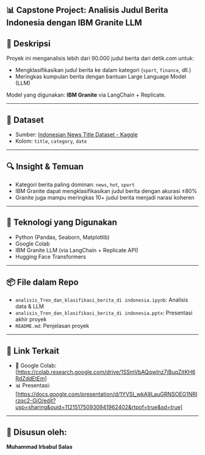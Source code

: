 ## 📊 Capstone Project: Analisis Judul Berita Indonesia dengan IBM Granite LLM

## 📝 Deskripsi
Proyek ini menganalisis lebih dari 90.000 judul berita dari detik.com untuk:
- Mengklasifikasikan judul berita ke dalam kategori (`sport`, `finance`, dll.)
- Meringkas kumpulan berita dengan bantuan Large Language Model (LLM)

Model yang digunakan: **IBM Granite** via LangChain + Replicate.

---

## 📂 Dataset
- Sumber: [Indonesian News Title Dataset - Kaggle](https://www.kaggle.com/datasets/ibamibrahim/indonesian-news-title)
- Kolom: `title`, `category`, `date`

---

## 🔍 Insight & Temuan
- Kategori berita paling dominan: `news`, `hot`, `sport`
- IBM Granite dapat mengklasifikasikan judul berita dengan akurasi ±80%
- Granite juga mampu meringkas 10+ judul berita menjadi narasi koheren

---

## 🧠 Teknologi yang Digunakan
- Python (Pandas, Seaborn, Matplotlib)
- Google Colab
- IBM Granite LLM (via LangChain + Replicate API)
- Hugging Face Transformers

---

## 📦 File dalam Repo
- `analisis_Tren_dan_klasifikasi_berita_di indonesia.ipynb`: Analisis data & LLM
- `analisis_Tren_dan_klasifikasi_berita_di indonesia.pptx`: Presentasi akhir proyek
- `README.md`: Penjelasan proyek

---

## 🔗 Link Terkait
- 📓 Google Colab: [https://colab.research.google.com/drive/1SSmVbAQqwInz7jBuqZitKH6RdZddEtEm]  
- 📊 Presentasi: [https://docs.google.com/presentation/d/1YVSI_wkA9LauGRNSOEG1NRIrzqc2-GiO/edit?usp=sharing&ouid=112151750930941962402&rtpof=true&sd=true]

---

## 👤 Disusun oleh:
**Muhammad Irbabul Salas**
